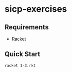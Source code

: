 # sicp-exercises

## Requirements

- [Racket](https://racket-lang.org)

## Quick Start

```sh
racket 1-3.rkt
```
